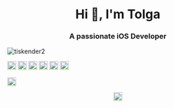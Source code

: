 
<h1 align="center">Hi 👋, I'm Tolga</h1>
<h3 align="center">A passionate iOS Developer </h3>
<p align="left"> <img src="https://komarev.com/ghpvc/?username=tiskender2" alt="tiskender2" /> </p>

<p align="left"><img src="https://konpa.github.io/devicon/devicon.git/icons/swift/swift-original-wordmark.svg" alt="swift" width="20" height="20"/>
 <img src="https://konpa.github.io/devicon/devicon.git/icons/go/go-original.svg" alt="go" width="20" height="20"/>
 <img src="https://konpa.github.io/devicon/devicon.git/icons/csharp/csharp-original.svg" alt="csharp" width="20" height="20"/>  <img src="https://konpa.github.io/devicon/devicon.git/icons/java/java-original-wordmark.svg" alt="java" width="20" height="20"/> <img src="https://konpa.github.io/devicon/devicon.git/icons/mysql/mysql-original-wordmark.svg" alt="mysql" width="20" height="20"/> <img src="https://konpa.github.io/devicon/devicon.git/icons/php/php-original.svg" alt="php" width="20" height="20"/> </p><p align="center">
 <p align="left"><a href="https://linkedin.com/in/tolga-iskender" target="blank"> <img align="center" src="https://cdn.jsdelivr.net/npm/simple-icons@3.0.1/icons/linkedin.svg" alt="tolga-iskender" height="20" width="20" /> </p>

<p align="center">
<a href="https://linkedin.com/in/tolga-iskender" target="blank"><img align="center" src="https://cdn.jsdelivr.net/npm/simple-icons@3.0.1/icons/linkedin.svg" alt="tolga-iskender" height="20" width="20" /></a>
</p>
<!--
**tiskender2/tiskender2** is a ✨ _special_ ✨ repository because its `README.md` (this file) appears on your GitHub profile.


